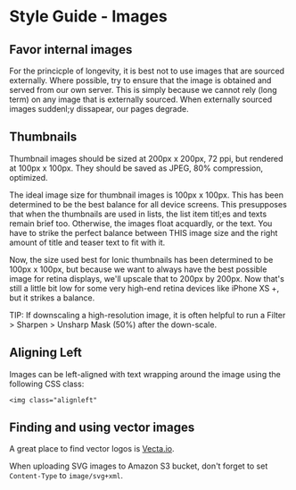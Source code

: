 # Style Guide - Images

## Favor internal images

For the princicple of longevity, it is best not to use images that are sourced externally. Where possible, try to ensure that the image is obtained 
and served from our own server. This is simply because we cannot rely (long term) on any image that is externally sourced. When externally sourced images suddenl;y dissapear, our pages degrade.

## Thumbnails

Thumbnail images should be sized at 200px x 200px, 72 ppi, but rendered at 100px x 100px. They should be saved as JPEG, 80% compression, optimized.

The ideal image size for thumbnail images is 100px x 100px. This has been determined to be the best balance for all device screens. This presupposes that when the thumbnails are used in lists, the list item titl;es and texts remain brief too. Otherwise, the images float acquardly, or the text. You have to strike the perfect balance between THIS image size and the right amount of title and teaser text to fit with it.

Now, the size used best for Ionic thumbnails has been determined to be 100px x 100px, but because we want to always have the best possible image for retina displays, we'll upscale that to 200px by 200px. Now that's still a little bit low for some very high-end retina devices like iPhone XS +, but it strikes a balance.

TIP: If downscaling a high-resolution image, it is often helpful to run a Filter > Sharpen > Unsharp Mask (50%) after the down-scale.

## Aligning Left

Images can be left-aligned with text wrapping around the image using the following CSS class:

`<img class="alignleft"`

## Finding and using vector images

A great place to find vector logos is [Vecta.io](https://vecta.io/symbols/96/brands-sn-sz/156/svg-official).

When uploading SVG images to Amazon S3 bucket, don't forget to set `Content-Type` to `image/svg+xml`.

